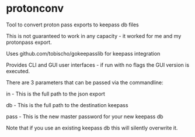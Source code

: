 # protonconv
Tool to convert proton pass exports to keepass db files

This is not guaranteed to work in any capacity - it worked for me and my protonpass export.

Uses github.com/tobischo/gokeepasslib for keepass integration

Provides CLI and GUI user interfaces - if run with no flags the GUI version is executed.

There are 3 parameters that can be passed via the commandline:

in - This is the full path to the json export 

db - This is the full path to the destination keepass

pass - This is the new master password for your new keepass db

Note that if you use an existing keepass db this will silently overwrite it.
